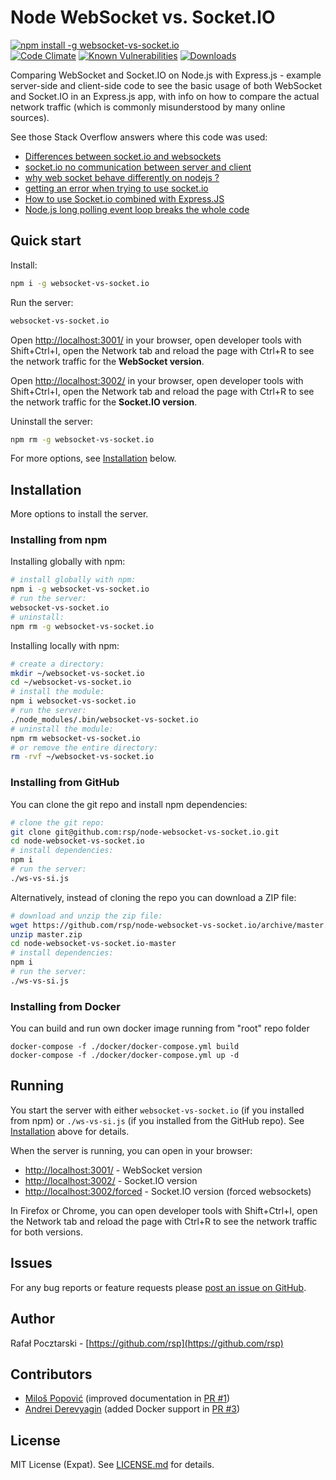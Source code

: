 Node WebSocket vs. Socket.IO
============================
[![npm install -g websocket-vs-socket.io](https://nodei.co/npm/websocket-vs-socket.io.png?compact=true)](https://www.npmjs.com/package/websocket-vs-socket.io)
<br>
[![Code Climate](https://codeclimate.com/github/rsp/node-websocket-vs-socket.io/badges/gpa.svg)](https://codeclimate.com/github/rsp/node-websocket-vs-socket.io)
[![Known Vulnerabilities](https://snyk.io/test/github/rsp/node-websocket-vs-socket.io/badge.svg)](https://snyk.io/test/github/rsp/node-websocket-vs-socket.io)
[![Downloads](https://img.shields.io/npm/dt/websocket-vs-socket.io.svg)](http://npm-stat.com/charts.html?package=websocket-vs-socket.io)

Comparing WebSocket and Socket.IO on Node.js with Express.js -
example server-side and client-side code to see the basic usage of
both WebSocket and Socket.IO in an Express.js app,
with info on how to compare the actual network traffic
(which is commonly misunderstood by many online sources).

See those Stack Overflow answers where this code was used:
* [Differences between socket.io and websockets](https://stackoverflow.com/questions/10112178/differences-between-socket-io-and-websockets/38558531#38558531)
* [socket.io no communication between server and client](https://stackoverflow.com/questions/39619449/socket-io-no-communication-between-server-and-client/39619862#39619862)
* [why web socket behave differently on nodejs ?](https://stackoverflow.com/questions/39765427/why-web-socket-behave-differently-on-nodejs/39765994#39765994)
* [getting an error when trying to use socket.io](https://stackoverflow.com/questions/39786269/getting-an-error-when-trying-to-use-socket-io/39786373#39786373)
* [How to use Socket.io combined with Express.JS](https://stackoverflow.com/questions/40747828/how-to-use-socket-io-combined-with-express-js-using-express-application-generat/40747932#40747932)
* [Node.js long polling event loop breaks the whole code](https://stackoverflow.com/questions/41210398/node-js-long-polling-event-loop-breaks-the-whole-code/41210763#41210763)

Quick start
-----------
Install:
```sh
npm i -g websocket-vs-socket.io
```
Run the server:
```sh
websocket-vs-socket.io
```
Open [http://localhost:3001/](http://localhost:3001/)
in your browser, open developer tools with Shift+Ctrl+I, open the Network tab
and reload the page with Ctrl+R to see the network traffic for the
**WebSocket version**.

Open [http://localhost:3002/](http://localhost:3002/)
in your browser, open developer tools with Shift+Ctrl+I, open the Network tab
and reload the page with Ctrl+R to see the network traffic for the
**Socket.IO version**.

Uninstall the server:
```sh
npm rm -g websocket-vs-socket.io
```

For more options, see [Installation](#installation) below.

Installation
------------
More options to install the server.
### Installing from npm
Installing globally with npm:
```sh
# install globally with npm:
npm i -g websocket-vs-socket.io
# run the server:
websocket-vs-socket.io
# uninstall:
npm rm -g websocket-vs-socket.io
```
Installing locally with npm:
```sh
# create a directory:
mkdir ~/websocket-vs-socket.io
cd ~/websocket-vs-socket.io
# install the module:
npm i websocket-vs-socket.io
# run the server:
./node_modules/.bin/websocket-vs-socket.io
# uninstall the module:
npm rm websocket-vs-socket.io
# or remove the entire directory:
rm -rvf ~/websocket-vs-socket.io
```

### Installing from GitHub
You can clone the git repo and install npm dependencies:
```sh
# clone the git repo:
git clone git@github.com:rsp/node-websocket-vs-socket.io.git
cd node-websocket-vs-socket.io
# install dependencies:
npm i
# run the server:
./ws-vs-si.js
```
Alternatively, instead of cloning the repo you can download a ZIP file:
```sh
# download and unzip the zip file:
wget https://github.com/rsp/node-websocket-vs-socket.io/archive/master.zip
unzip master.zip
cd node-websocket-vs-socket.io-master
# install dependencies:
npm i
# run the server:
./ws-vs-si.js
```

### Installing from Docker
You can build and run own docker image running from "root" repo folder
```
docker-compose -f ./docker/docker-compose.yml build
docker-compose -f ./docker/docker-compose.yml up -d
```

Running
-------
You start the server with either
`websocket-vs-socket.io` (if you installed from npm) or
`./ws-vs-si.js` (if you installed from the GitHub repo).
See [Installation](#installation) above for details.

When the server is running, you can open in your browser:

* [http://localhost:3001/](http://localhost:3001/) - WebSocket version
* [http://localhost:3002/](http://localhost:3002/) - Socket.IO version
* [http://localhost:3002/forced](http://localhost:3002/forced) - Socket.IO version (forced websockets)

In Firefox or Chrome, you can open developer tools with Shift+Ctrl+I,
open the Network tab and reload the page with Ctrl+R to see the network traffic
for both versions.

Issues
------
For any bug reports or feature requests please
[post an issue on GitHub](https://github.com/rsp/node-websocket-vs-socket.io/issues).

Author
------
Rafał Pocztarski - [https://github.com/rsp](https://github.com/rsp)

Contributors
-
* [Miloš Popović](https://github.com/miloss)
  (improved documentation in
  [PR #1](https://github.com/rsp/node-websocket-vs-socket.io/pull/1))
* [Andrei Derevyagin](https://github.com/derand)
  (added Docker support in
  [PR #3](https://github.com/rsp/node-websocket-vs-socket.io/pull/3))

License
-------
MIT License (Expat). See [LICENSE.md](LICENSE.md) for details.

